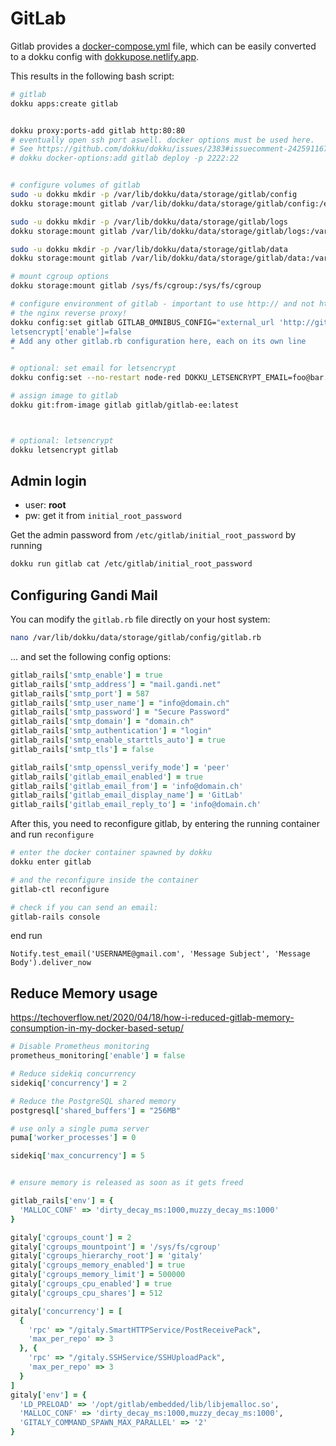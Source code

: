 # GitLab

Gitlab provides a [docker-compose.yml](https://docs.gitlab.com/ee/install/docker.html#install-gitlab-using-docker-compose) file, which can be easily converted to a dokku config with [dokkupose.netlify.app](https://dokkupose.netlify.app/).

This results in the following bash script:

```bash
# gitlab
dokku apps:create gitlab


dokku proxy:ports-add gitlab http:80:80
# eventually open ssh port aswell. docker options must be used here.
# See https://github.com/dokku/dokku/issues/2383#issuecomment-242591167 for more details how to do this.
# dokku docker-options:add gitlab deploy -p 2222:22


# configure volumes of gitlab
sudo -u dokku mkdir -p /var/lib/dokku/data/storage/gitlab/config
dokku storage:mount gitlab /var/lib/dokku/data/storage/gitlab/config:/etc/gitlab

sudo -u dokku mkdir -p /var/lib/dokku/data/storage/gitlab/logs
dokku storage:mount gitlab /var/lib/dokku/data/storage/gitlab/logs:/var/log/gitlab

sudo -u dokku mkdir -p /var/lib/dokku/data/storage/gitlab/data
dokku storage:mount gitlab /var/lib/dokku/data/storage/gitlab/data:/var/opt/gitlab

# mount cgroup options
dokku storage:mount gitlab /sys/fs/cgroup:/sys/fs/cgroup

# configure environment of gitlab - important to use http:// and not https protocol, since gitlab runs behind
# the nginx reverse proxy!
dokku config:set gitlab GITLAB_OMNIBUS_CONFIG="external_url 'http://gitlab.gbsl.website'
letsencrypt['enable']=false
# Add any other gitlab.rb configuration here, each on its own line
"

# optional: set email for letsencrypt
dokku config:set --no-restart node-red DOKKU_LETSENCRYPT_EMAIL=foo@bar.ch

# assign image to gitlab
dokku git:from-image gitlab gitlab/gitlab-ee:latest



# optional: letsencrypt
dokku letsencrypt gitlab
```

## Admin login

- user: **root**
- pw: get it from `initial_root_password` 

Get the admin password from `/etc/gitlab/initial_root_password` by running

```bash
dokku run gitlab cat /etc/gitlab/initial_root_password
```

## Configuring Gandi Mail

You can modify the `gitlab.rb` file directly on your host system:

```bash
nano /var/lib/dokku/data/storage/gitlab/config/gitlab.rb
```

... and set the following config options:

```rb
gitlab_rails['smtp_enable'] = true
gitlab_rails['smtp_address'] = "mail.gandi.net"
gitlab_rails['smtp_port'] = 587
gitlab_rails['smtp_user_name'] = "info@domain.ch"
gitlab_rails['smtp_password'] = "Secure Password"
gitlab_rails['smtp_domain'] = "domain.ch"
gitlab_rails['smtp_authentication'] = "login"
gitlab_rails['smtp_enable_starttls_auto'] = true
gitlab_rails['smtp_tls'] = false

gitlab_rails['smtp_openssl_verify_mode'] = 'peer'
gitlab_rails['gitlab_email_enabled'] = true
gitlab_rails['gitlab_email_from'] = 'info@domain.ch'
gitlab_rails['gitlab_email_display_name'] = 'GitLab'
gitlab_rails['gitlab_email_reply_to'] = 'info@domain.ch'
```

After this, you need to reconfigure gitlab, by entering the running container and run `reconfigure`

```bash
# enter the docker container spawned by dokku
dokku enter gitlab

# and the reconfigure inside the container
gitlab-ctl reconfigure

# check if you can send an email:
gitlab-rails console
```

end run

```irb
Notify.test_email('USERNAME@gmail.com', 'Message Subject', 'Message Body').deliver_now
```

## Reduce Memory usage

https://techoverflow.net/2020/04/18/how-i-reduced-gitlab-memory-consumption-in-my-docker-based-setup/

```rb
# Disable Prometheus monitoring
prometheus_monitoring['enable'] = false

# Reduce sidekiq concurrency
sidekiq['concurrency'] = 2

# Reduce the PostgreSQL shared memory
postgresql['shared_buffers'] = "256MB"

# use only a single puma server
puma['worker_processes'] = 0

sidekiq['max_concurrency'] = 5


# ensure memory is released as soon as it gets freed

gitlab_rails['env'] = {
  'MALLOC_CONF' => 'dirty_decay_ms:1000,muzzy_decay_ms:1000'
}

gitaly['cgroups_count'] = 2
gitaly['cgroups_mountpoint'] = '/sys/fs/cgroup'
gitaly['cgroups_hierarchy_root'] = 'gitaly'
gitaly['cgroups_memory_enabled'] = true
gitaly['cgroups_memory_limit'] = 500000
gitaly['cgroups_cpu_enabled'] = true
gitaly['cgroups_cpu_shares'] = 512

gitaly['concurrency'] = [
  {
    'rpc' => "/gitaly.SmartHTTPService/PostReceivePack",
    'max_per_repo' => 3
  }, {
    'rpc' => "/gitaly.SSHService/SSHUploadPack",
    'max_per_repo' => 3
  }
]
gitaly['env'] = {
  'LD_PRELOAD' => '/opt/gitlab/embedded/lib/libjemalloc.so',
  'MALLOC_CONF' => 'dirty_decay_ms:1000,muzzy_decay_ms:1000',
  'GITALY_COMMAND_SPAWN_MAX_PARALLEL' => '2'
}
```